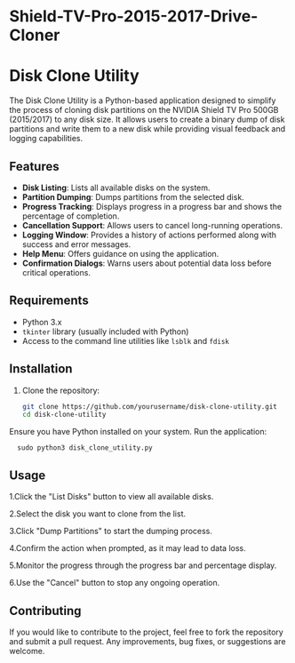 # Shield-TV-Pro-2015-2017-Drive-Cloner

# Disk Clone Utility

The Disk Clone Utility is a Python-based application designed to simplify the process of cloning disk partitions on the NVIDIA Shield TV Pro 500GB (2015/2017) to any disk size. It allows users to create a binary dump of disk partitions and write them to a new disk while providing visual feedback and logging capabilities.

## Features

- **Disk Listing**: Lists all available disks on the system.
- **Partition Dumping**: Dumps partitions from the selected disk.
- **Progress Tracking**: Displays progress in a progress bar and shows the percentage of completion.
- **Cancellation Support**: Allows users to cancel long-running operations.
- **Logging Window**: Provides a history of actions performed along with success and error messages.
- **Help Menu**: Offers guidance on using the application.
- **Confirmation Dialogs**: Warns users about potential data loss before critical operations.

## Requirements

- Python 3.x
- `tkinter` library (usually included with Python)
- Access to the command line utilities like `lsblk` and `fdisk`

## Installation

1. Clone the repository:

   ```bash
   git clone https://github.com/yourusername/disk-clone-utility.git
   cd disk-clone-utility


Ensure you have Python installed on your system.
Run the application:

      sudo python3 disk_clone_utility.py



## Usage

1.Click the "List Disks" button to view all available disks.

2.Select the disk you want to clone from the list.

3.Click "Dump Partitions" to start the dumping process.

4.Confirm the action when prompted, as it may lead to data loss.

5.Monitor the progress through the progress bar and percentage display.

6.Use the "Cancel" button to stop any ongoing operation.


## Contributing

If you would like to contribute to the project, feel free to fork the repository and submit a pull request. 
Any improvements, bug fixes, or suggestions are welcome.


